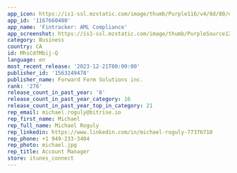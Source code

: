 ```yaml
---
app_icon: https://is1-ssl.mzstatic.com/image/thumb/Purple116/v4/8d/80/e7/8d80e7ea-bbad-ece8-b7dd-0b5fd6c5af45/AppIcon-1x_U007emarketing-0-10-0-0-0-0-85-220-0.png/1024x1024bb.png
app_id: '1167660480'
app_name: 'Fintracker: AML Compliance'
app_screenshot: https://is1-ssl.mzstatic.com/image/thumb/PurpleSource125/v4/bc/26/28/bc2628d3-9fa0-16e4-ea46-89e739944fe0/a4088909-3010-49b4-92c0-78d31a06bcb6_Simulator_Screen_Shot_-_iPhone_11_Pro_Max_-_2021-07-06_at_13.54.35.png/1242x2688bb.png
category: Business
country: CA
id: MhsCdfMbij-Q
language: en
most_recent_release: '2023-12-21T00:00:00'
publisher_id: '1563249478'
publisher_name: Forward Form Solutions inc.
rank: '276'
release_count_in_past_year: '6'
release_count_in_past_year_category: 16
release_count_in_past_year_top_in_category: 21
rep_email: michael.roguly@bitrise.io
rep_first_name: Michael
rep_full_name: Michael Roguly
rep_linkedin: https://www.linkedin.com/in/michael-roguly-77376710
rep_phone: +1 949-233-3404
rep_photo: michael.jpg
rep_title: Account Manager
store: itunes_connect
---
```


